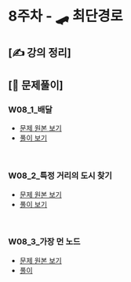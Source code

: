 # 8주차 - 🛹 최단경로

## [✍ 강의 정리]

## [🥇 문제풀이]

### W08_1_배달
- [문제 원본 보기](https://programmers.co.kr/learn/courses/30/lessons/12978)
- [풀이 보기](./../code/practice/prc_w08_1_배달.py)

<br/>

### W08_2_특정 거리의 도시 찾기
- [문제 원본 보기](https://www.acmicpc.net/problem/18352)
- [풀이 보기](./../code/practice/prc_w08_2_특정거리의도시찾기.py)

<br/>

### W08_3_가장 먼 노드
- [문제 원본 보기](https://programmers.co.kr/learn/courses/30/lessons/49189)
- [풀이](./../code/practice/prc_w08_3_가장먼노드.py)